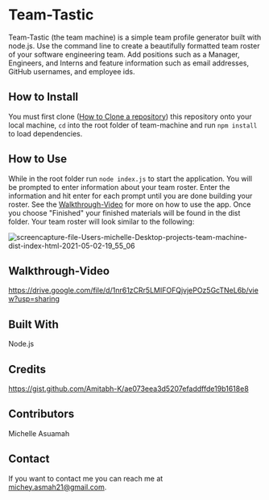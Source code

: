 # Team-Tastic

Team-Tastic (the team machine) is a simple team profile generator built with node.js. Use the command line to create a beautifully formatted team roster of your software engineering team. Add positions such as a Manager, Engineers, and Interns and feature information such as email addresses, GitHub usernames, and employee ids.

## How to Install
You must first clone  ([How to Clone a repository](https://docs.github.com/en/github/creating-cloning-and-archiving-repositories/cloning-a-repository-from-github/cloning-a-repository)) this repository onto your local machine, `cd` into the root folder of team-machine and run `npm install` to load dependencies. 


## How to Use
While in the root folder run `node index.js` to start the application. You will be prompted to enter information about your team roster. Enter the information and hit enter for each prompt until you are done building your roster. See the [Walkthrough-Video](#walkthrough-video) for more on how to use the app.
Once you choose "Finished" your finished materials will be found in the dist folder. Your team roster will look similar to the following:

![screencapture-file-Users-michelle-Desktop-projects-team-machine-dist-index-html-2021-05-02-19_55_06](https://user-images.githubusercontent.com/77217156/116832354-d013f880-ab82-11eb-9d8a-8e237d3154af.png)

## Walkthrough-Video
https://drive.google.com/file/d/1nr61zCRr5LMIFOFQjvjePOz5GcTNeL6b/view?usp=sharing

## Built With
Node.js

## Credits
https://gist.github.com/Amitabh-K/ae073eea3d5207efaddffde19b1618e8


## Contributors
Michelle Asuamah

## Contact
If you want to contact me you can reach me at michey.asmah21@gmail.com.
